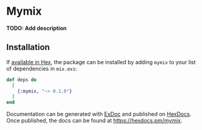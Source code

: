 # Mymix

**TODO: Add description**

## Installation

If [available in Hex](https://hex.pm/docs/publish), the package can be installed
by adding `mymix` to your list of dependencies in `mix.exs`:

```elixir
def deps do
  [
    {:mymix, "~> 0.1.0"}
  ]
end
```

Documentation can be generated with [ExDoc](https://github.com/elixir-lang/ex_doc)
and published on [HexDocs](https://hexdocs.pm). Once published, the docs can
be found at <https://hexdocs.pm/mymix>.

